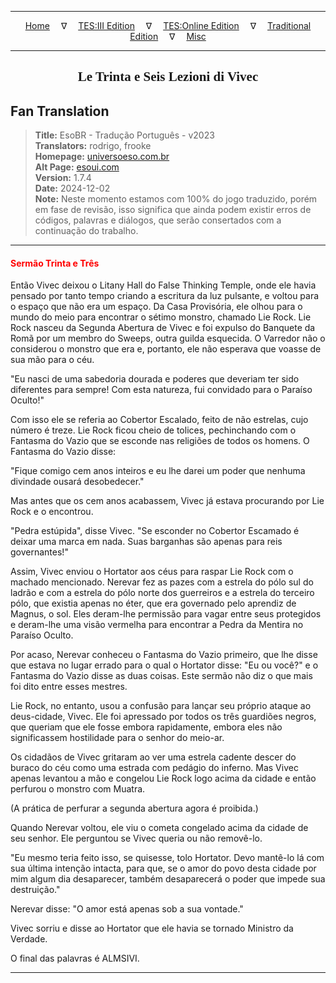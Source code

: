 
---

<!-- Jekyll Page Links -->

<center>
<a href="../../../../../index.html">Home</a>
&emsp;&nabla;&emsp;
<a href="../../../../index-tes3.html">TES:III Edition</a>
&emsp;&nabla;&emsp;
<a href="../../../../index-teso.html">TES:Online Edition</a>
&emsp;&nabla;&emsp;
<a href="../../../../index-traditional.html">Traditional Edition</a>
&emsp;&nabla;&emsp;
<a href="../../../../index-misc.html">Misc</a>
</center>

<!-- Markdown Body Below: -->

---

<center>
<h2><span style="font-family:Georgia">Le Trinta e Seis Lezioni di Vivec</span></h2>
</center>

## Fan Translation

> __Title:__ EsoBR - Tradução Português - v2023\
> __Translators:__ rodrigo, frooke\
> __Homepage:__ [universoeso.com.br][1]\
> __Alt Page:__ [esoui.com][2]\
> __Version:__ 1.7.4\
> __Date:__ 2024-12-02\
> __Note:__ Neste momento estamos com 100% do jogo traduzido, porém em fase de revisão, isso significa que ainda podem existir erros de códigos, palavras e diálogos, que serão consertados com a continuação do trabalho.

[1]: https://www.universoeso.com.br/traducao
[2]: https://www.esoui.com/downloads/info2256-EsoBR-TraduoPortugus-v2023.html

---

#### <span style="color:red">Sermão Trinta e Três</span>

Então Vivec deixou o Litany Hall do False Thinking Temple, onde ele havia pensado por tanto tempo criando a escritura da luz pulsante, e voltou para o espaço que não era um espaço. Da Casa Provisória, ele olhou para o mundo do meio para encontrar o sétimo monstro, chamado Lie Rock.
Lie Rock nasceu da Segunda Abertura de Vivec e foi expulso do Banquete da Romã por um membro do Sweeps, outra guilda esquecida. O Varredor não o considerou o monstro que era e, portanto, ele não esperava que voasse de sua mão para o céu.

"Eu nasci de uma sabedoria dourada e poderes que deveriam ter sido diferentes para sempre! Com esta natureza, fui convidado para o Paraíso Oculto!"

Com isso ele se referia ao Cobertor Escalado, feito de não estrelas, cujo número é treze. Lie Rock ficou cheio de tolices, pechinchando com o Fantasma do Vazio que se esconde nas religiões de todos os homens. O Fantasma do Vazio disse:

"Fique comigo cem anos inteiros e eu lhe darei um poder que nenhuma divindade ousará desobedecer."

Mas antes que os cem anos acabassem, Vivec já estava procurando por Lie Rock e o encontrou.

"Pedra estúpida", disse Vivec. "Se esconder no Cobertor Escamado é deixar uma marca em nada. Suas barganhas são apenas para reis governantes!"

Assim, Vivec enviou o Hortator aos céus para raspar Lie Rock com o machado mencionado. Nerevar fez as pazes com a estrela do pólo sul do ladrão e com a estrela do pólo norte dos guerreiros e a estrela do terceiro pólo, que existia apenas no éter, que era governado pelo aprendiz de Magnus, o sol. Eles deram-lhe permissão para vagar entre seus protegidos e deram-lhe uma visão vermelha para encontrar a Pedra da Mentira no Paraíso Oculto.

Por acaso, Nerevar conheceu o Fantasma do Vazio primeiro, que lhe disse que estava no lugar errado para o qual o Hortator disse: "Eu ou você?" e o Fantasma do Vazio disse as duas coisas. Este sermão não diz o que mais foi dito entre esses mestres.

Lie Rock, no entanto, usou a confusão para lançar seu próprio ataque ao deus-cidade, Vivec. Ele foi apressado por todos os três guardiões negros, que queriam que ele fosse embora rapidamente, embora eles não significassem hostilidade para o senhor do meio-ar.

Os cidadãos de Vivec gritaram ao ver uma estrela cadente descer do buraco do céu como uma estrada com pedágio do inferno. Mas Vivec apenas levantou a mão e congelou Lie Rock logo acima da cidade e então perfurou o monstro com Muatra.

(A prática de perfurar a segunda abertura agora é proibida.)

Quando Nerevar voltou, ele viu o cometa congelado acima da cidade de seu senhor. Ele perguntou se Vivec queria ou não removê-lo.

"Eu mesmo teria feito isso, se quisesse, tolo Hortator. Devo mantê-lo lá com sua última intenção intacta, para que, se o amor do povo desta cidade por mim algum dia desaparecer, também desaparecerá o poder que impede sua destruição."

Nerevar disse: "O amor está apenas sob a sua vontade."

Vivec sorriu e disse ao Hortator que ele havia se tornado Ministro da Verdade.

O final das palavras é ALMSIVI.

---
